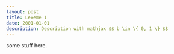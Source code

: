 ```yaml
---
layout: post
title: Lexeme 1
date: 2001-01-01
description: Description with mathjax $$ b \in \{ 0, 1 \} $$
---
```


some stuff here.